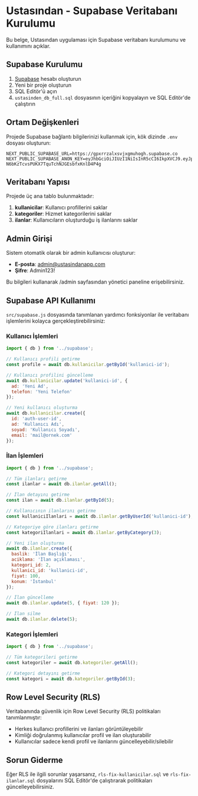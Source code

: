 # Ustasından - Supabase Veritabanı Kurulumu

Bu belge, Ustasından uygulaması için Supabase veritabanı kurulumunu ve kullanımını açıklar.

## Supabase Kurulumu

1. [Supabase](https://supabase.io) hesabı oluşturun
2. Yeni bir proje oluşturun
3. SQL Editör'ü açın
4. `ustasinden_db_full.sql` dosyasının içeriğini kopyalayın ve SQL Editör'de çalıştırın

## Ortam Değişkenleri

Projede Supabase bağlantı bilgilerinizi kullanmak için, kök dizinde `.env` dosyası oluşturun:

```
NEXT_PUBLIC_SUPABASE_URL=https://gpxrrzalxsvjxgmuhogh.supabase.co
NEXT_PUBLIC_SUPABASE_ANON_KEY=eyJhbGciOiJIUzI1NiIsInR5cCI6IkpXVCJ9.eyJpc3MiOiJzdXBhYmFzZSIsInJlZiI6ImdweHJyemFseHN2anhnbXVob2doIiwicm9sZSI6ImFub24iLCJpYXQiOjE3NDg5MDg0OTcsImV4cCI6MjA2NDQ4NDQ5N30.6_Oahg-N6bKzTcvsPUKX7TquTchNJGEsbfxKnlD4P4g
```

## Veritabanı Yapısı

Projede üç ana tablo bulunmaktadır:

1. **kullanicilar**: Kullanıcı profillerini saklar
2. **kategoriler**: Hizmet kategorilerini saklar
3. **ilanlar**: Kullanıcıların oluşturduğu iş ilanlarını saklar

## Admin Girişi

Sistem otomatik olarak bir admin kullanıcısı oluşturur:

- **E-posta**: admin@ustasindanapp.com
- **Şifre**: Admin123!

Bu bilgileri kullanarak /admin sayfasından yönetici paneline erişebilirsiniz.

## Supabase API Kullanımı

`src/supabase.js` dosyasında tanımlanan yardımcı fonksiyonlar ile veritabanı işlemlerini kolayca gerçekleştirebilirsiniz:

### Kullanıcı İşlemleri

```javascript
import { db } from '../supabase';

// Kullanıcı profili getirme
const profile = await db.kullanicilar.getById('kullanici-id');

// Kullanıcı profilini güncelleme
await db.kullanicilar.update('kullanici-id', { 
  ad: 'Yeni Ad', 
  telefon: 'Yeni Telefon' 
});

// Yeni kullanıcı oluşturma
await db.kullanicilar.create({
  id: 'auth-user-id',
  ad: 'Kullanıcı Adı',
  soyad: 'Kullanıcı Soyadı',
  email: 'mail@ornek.com'
});
```

### İlan İşlemleri

```javascript
import { db } from '../supabase';

// Tüm ilanları getirme
const ilanlar = await db.ilanlar.getAll();

// İlan detayını getirme
const ilan = await db.ilanlar.getById(5);

// Kullanıcının ilanlarını getirme
const kullaniciIlanlari = await db.ilanlar.getByUserId('kullanici-id');

// Kategoriye göre ilanları getirme
const kategoriIlanlari = await db.ilanlar.getByCategory(3);

// Yeni ilan oluşturma
await db.ilanlar.create({
  baslik: 'İlan Başlığı',
  aciklama: 'İlan açıklaması',
  kategori_id: 2,
  kullanici_id: 'kullanici-id',
  fiyat: 100,
  konum: 'İstanbul'
});

// İlan güncelleme
await db.ilanlar.update(5, { fiyat: 120 });

// İlan silme
await db.ilanlar.delete(5);
```

### Kategori İşlemleri

```javascript
import { db } from '../supabase';

// Tüm kategorileri getirme
const kategoriler = await db.kategoriler.getAll();

// Kategori detayını getirme
const kategori = await db.kategoriler.getById(3);
```

## Row Level Security (RLS)

Veritabanında güvenlik için Row Level Security (RLS) politikaları tanımlanmıştır:

- Herkes kullanıcı profillerini ve ilanları görüntüleyebilir
- Kimliği doğrulanmış kullanıcılar profil ve ilan oluşturabilir
- Kullanıcılar sadece kendi profil ve ilanlarını güncelleyebilir/silebilir

## Sorun Giderme

Eğer RLS ile ilgili sorunlar yaşarsanız, `rls-fix-kullanicilar.sql` ve `rls-fix-ilanlar.sql` dosyalarını SQL Editör'de çalıştırarak politikaları güncelleyebilirsiniz. 